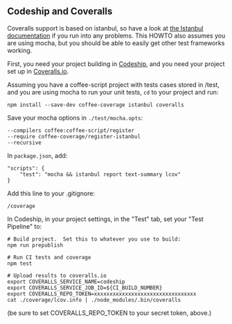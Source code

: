Codeship and Coveralls
----------------------

Coveralls support is based on istanbul, so have a look at
[the Istanbul documentation](./HOWTO-istanbul.md) if you run into any problems.  This
HOWTO also assumes you are using mocha, but you should be able to easily get other test frameworks
working.

First, you need your project building in [Codeship](https://codeship.com), and you need your
project set up in [Coveralls.io](https://coveralls.io/).

Assuming you have a coffee-script project with tests cases stored in /test, and you are using
mocha to run your unit tests, `cd` to your project and run:

    npm install --save-dev coffee-coverage istanbul coveralls

Save your mocha options in `./test/mocha.opts`:

    --compilers coffee:coffee-script/register
    --require coffee-coverage/register-istanbul
    --recursive

In `package.json`, add:

    "scripts": {
        "test": "mocha && istanbul report text-summary lcov"
    }

Add this line to your .gitignore:

    /coverage

In Codeship, in your project settings, in the "Test" tab, set your "Test Pipeline" to:

    # Build project.  Set this to whatever you use to build:
    npm run prepublish

    # Run CI tests and coverage
    npm test

    # Upload results to coveralls.io
    export COVERALLS_SERVICE_NAME=codeship
    export COVERALLS_SERVICE_JOB_ID=${CI_BUILD_NUMBER}
    export COVERALLS_REPO_TOKEN=xxxxxxxxxxxxxxxxxxxxxxxxxxxxxxxxx
    cat ./coverage/lcov.info | ./node_modules/.bin/coveralls

(be sure to set COVERALLS_REPO_TOKEN to your secret token, above.)
